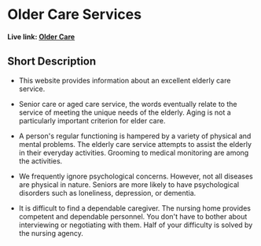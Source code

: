 # Older Care Services

#### Live link: [Older Care](https://healthcare-website-devruhul.netlify.app/)

## Short Description

- This website provides information about an excellent elderly care service.

- Senior care or aged care service, the words eventually relate to the service of meeting the unique needs of the elderly. Aging is not a particularly important criterion for elder care.
- A person's regular functioning is hampered by a variety of physical and mental problems. The elderly care service attempts to assist the elderly in their everyday activities. Grooming to medical monitoring are among the activities.
- We frequently ignore psychological concerns. However, not all diseases are physical in nature. Seniors are more likely to have psychological disorders such as loneliness, depression, or dementia.
- It is difficult to find a dependable caregiver. The nursing home provides competent and dependable personnel. You don't have to bother about interviewing or negotiating with them. Half of your difficulty is solved by the nursing agency.

